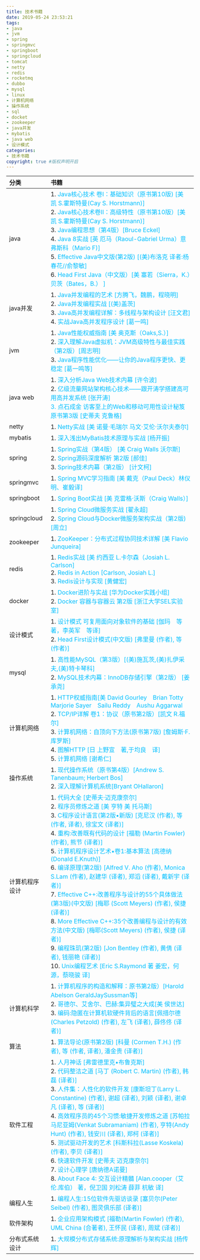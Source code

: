 ```yaml
---
title: 技术书籍
date: 2019-05-24 23:53:21
tags:
- java
- jvm
- spring
- springmvc
- springboot
- springcloud
- tomcat
- netty
- redis
- rocketmq
- dubbo
- mysql
- linux
- 计算机网络
- 操作系统
- sql
- docket
- zookeeper
- java并发
- mybatis
- java web
- 设计模式
categories:
- 技术书籍   
copyright: true #版权声明开启      
---
```

|分类|书籍|
|:---|:---|
|java|1. <font size="3" color="#00BFFF">Java核心技术 卷I：基础知识（原书第10版) [美 凯 S.霍斯特曼(Cay S. Horstmann)]</font><br>2. <font size="3" color="#00BFFF">Java核心技术卷II：高级特性（原书第10版）[美 凯 S.霍斯特曼(Cay S. Horstmann)]</font><br>3. <font size="3" color="#00BFFF">Java编程思想（第4版）[Bruce Eckel]</font><br>4. <font size="3" color="#00BFFF">Java 8实战  [英 厄马（Raoul-Gabriel Urma）意 弗斯科（Mario F)]</font><br>5. <font size="3" color="#00BFFF">Effective Java中文版(第2版)  [(美)布洛克 译者:杨春花//俞黎敏]</font><br>6. <font size="3" color="#00BFFF">Head First Java（中文版）[美 塞若（Sierra，K.）贝茨（Bates，B.） ]</font><br>|
|java并发|1. <font size="3" color="#00BFFF">Java并发编程的艺术 [方腾飞，魏鹏，程晓明]</font><br> 2. <font size="3" color="#00BFFF">Java并发编程实战  [(美)盖茨]</font><br>3. <font size="3" color="#00BFFF">Java高并发编程详解：多线程与架构设计 [汪文君]</font><br>4.  <font size="3" color="#00BFFF">实战Java高并发程序设计 [葛一鸣]</font>|
|jvm|1. <font size="3" color="#00BFFF">Java性能权威指南 [美 奥克斯（Oaks,S.）]</font><br>2. <font size="3" color="#00BFFF">深入理解Java虚拟机：JVM高级特性与最佳实践（第2版）[周志明]</font><br>3. <font size="3" color="#00BFFF">Java程序性能优化——让你的Java程序更快、更稳定 [葛一鸣等]</font><br>|
|java web|1. <font size="3" color="#00BFFF">深入分析Java Web技术内幕  [许令波]</font><br> 2.  <font size="3" color="#00BFFF">亿级流量网站架构核心技术——跟开涛学搭建高可用高并发系统  [张开涛] <br> 3.  <font size="3" color="#00BFFF">点石成金 访客至上的Web和移动可用性设计秘笈 原书第3版  [史蒂夫 克鲁格]|
|netty|1. <font size="3" color="#00BFFF">Netty实战   [美 诺曼·毛瑞尔 马文·艾伦·沃尔夫泰尔]</font><br>|
|mybatis|1. <font size="3" color="#00BFFF">深入浅出MyBatis技术原理与实战   [杨开振]</font><br> |
|spring|1. <font size="3" color="#00BFFF">Spring实战（第4版） [美 Craig Walls 沃尔斯]</font><br>2. <font size="3" color="#00BFFF">Spring源码深度解析 第2版 [郝佳]</font><br>3. <font size="3" color="#00BFFF">Spring技术内幕（第2版） [计文柯]</font><br>|
|springmvc|1. <font size="3" color="#00BFFF">Spring MVC学习指南 [美 戴克（Paul Deck）林仪明、崔毅译]</font><br>|
|springboot|1. <font size="3" color="#00BFFF">Spring Boot实战 [美 克雷格·沃斯（Craig Walls）]</font><br>|
|springcloud|1. <font size="3" color="#00BFFF">Spring Cloud微服务实战 [翟永超]</font><br>2. <font size="3" color="#00BFFF">Spring Cloud与Docker微服务架构实战（第2版) [周立]</font><br>|
|zookeeper|1. <font size="3" color="#00BFFF">ZooKeeper：分布式过程协同技术详解 [美 Flavio Junqueira]</font> |
|redis|1. <font size="3" color="#00BFFF">Redis实战 [美 约西亚 L.卡尔森（Josiah L. Carlson]</font><br>2. <font size="3" color="#00BFFF">Redis in Action [Carlson, Josiah L.]</font><br>3. <font size="3" color="#00BFFF">Redis设计与实现 [黄健宏]</font><br> |
|docker|1. <font size="3" color="#00BFFF">Docker进阶与实战 [华为Docker实践小组]</font> <br> 2. <font size="3" color="#00BFFF">Docker 容器与容器云 第2版 [浙江大学SEL实验室]</font>  |
|设计模式|1. <font size="3" color="#00BFFF">设计模式 可复用面向对象软件的基础  [伽玛　等著，李英军　等译]</font> <br>2. <font size="3" color="#00BFFF">Head First设计模式(中文版) [弗里曼 (作者), 等 (作者)]</font> <br>|
|mysql|1. <font size="3" color="#00BFFF">高性能MySQL（第3版）[(美)施瓦茨,(美)扎伊采夫,(美)特卡琴科]</font><br>2. <font size="3" color="#00BFFF">MySQL技术内幕：InnoDB存储引擎（第2版） [姜承尧]</font> <br> |
|计算机网络|1.  <font size="3" color="#00BFFF">HTTP权威指南[美 David Gourley　Brian Totty　Marjorie Sayer　Sailu Reddy　Aushu Aggarwal</font> <br>  2. <font size="3" color="#00BFFF">TCP/IP详解 卷1：协议（原书第2版）[凯文 R.福尔]</font> <br>3. <font size="3" color="#00BFFF">计算机网络：自顶向下方法(原书第7版) [詹姆斯·F.库罗斯]</font> <br>4. <font size="3" color="#00BFFF">图解HTTP [日 上野宣　著,于均良　译]</font> <br>5. <font size="3" color="#00BFFF">计算机网络 [谢希仁]</font> <br> |
|操作系统|1.  <font size="3" color="#00BFFF">现代操作系统（原书第4版）[Andrew S. Tanenbaum; Herbert Bos]</font> <br>2.  <font size="3" color="#00BFFF">深入理解计算机系统[Bryant OHallaron]</font> <br>|
|计算机程序设计|1.  <font size="3" color="#00BFFF">代码大全 [史蒂夫·迈克康奈尔]</font> <br>2.  <font size="3" color="#00BFFF">程序员修炼之道 [美 亨特 美 托马斯]</font> <br>3.  <font size="3" color="#00BFFF">C程序设计语言(第2版•新版) [克尼汉 (作者), 等 (作者, 译者), 徐宝文 (译者)]</font> <br>4.  <font size="3" color="#00BFFF">重构:改善既有代码的设计 [福勒 (Martin Fowler) (作者), 熊节 (译者)]</font> <br>5.  <font size="3" color="#00BFFF">计算机程序设计艺术•卷1:基本算法 [高德纳 (Donald E.Knuth)]</font> <br>6.  <font size="3" color="#00BFFF">编译原理(第2版) [Alfred V. Aho (作者), Monica S.Lam (作者), 赵建华 (译者), 郑滔 (译者), 戴新宇 (译者)]</font> <br>7.  <font size="3" color="#00BFFF">Effective C++:改善程序与设计的55个具体做法(第3版)(中文版) [梅耶 (Scott Meyers) (作者), 侯捷 (译者)]</font> <br>8.  <font size="3" color="#00BFFF">More Effective C++:35个改善编程与设计的有效方法(中文版) [梅耶(Scott Meyers) (作者), 侯捷 (译者)]</font> <br>9.  <font size="3" color="#00BFFF">编程珠玑(第2版) [Jon Bentley (作者), 黄倩 (译者), 钱丽艳 (译者)]</font> <br>10.  <font size="3" color="#00BFFF">Unix编程艺术 [Eric S.Raymond 著 姜宏，何源，蔡晓骏 译]</font> <br>|
|计算机科学|1.  <font size="3" color="#00BFFF">计算机程序的构造和解释：原书第2版）[Harold Abelson GeraldJaySussman等]</font> <br>2.  <font size="3" color="#00BFFF">哥德尔、艾舍尔、巴赫:集异璧之大成[美 侯世达]</font> <br>3.  <font size="3" color="#00BFFF">编码:隐匿在计算机软硬件背后的语言[佩措尔德(Charles Petzold) (作者), 左飞 (译者), 薛佟佟 (译者)]</font> <br>|
|算法|1.  <font size="3" color="#00BFFF">算法导论(原书第2版) [科曼 (Cormen T.H.) (作者), 等 (作者, 译者), 潘金贵 (译者)]</font> <br>|
|软件工程|1.  <font size="3" color="#00BFFF">人月神话 [弗雷德里克•布鲁克斯]</font> <br>2.  <font size="3" color="#00BFFF">代码整洁之道 [马丁 (Robert C. Martin) (作者), 韩磊 (译者)]</font> <br>3.  <font size="3" color="#00BFFF">人件集：人性化的软件开发 [康斯坦丁(Larry L. Constantine) (作者), 谢超 (译者), 刘颖 (译者), 谢卓凡 (译者), 等 (译者)]</font> <br>4.  <font size="3" color="#00BFFF">高效程序员的45个习惯:敏捷开发修炼之道 [苏帕拉马尼亚姆(Venkat Subramaniam) (作者), 亨特(Andy Hunt) (作者), 钱安川 (译者), 郑柯 (译者)]</font> <br>5.  <font size="3" color="#00BFFF">测试驱动开发的艺术 [科斯科拉(Lasse Koskela) (作者), 李贝 (译者)]</font> <br>6.  <font size="3" color="#00BFFF">快速软件开发 [史蒂夫 迈克康奈尔]</font> <br>7.  <font size="3" color="#00BFFF">设计心理学 [唐纳德A诺曼]</font> <br>8.  <font size="3" color="#00BFFF">About Face 4: 交互设计精髓 [Alan.cooper（艾伦.库伯） 著，倪卫国 刘松涛 薛菲 杭敏 译]</font> <br>|
|编程人生|1.  <font size="3" color="#00BFFF">编程人生:15位软件先驱访谈录 [塞贝尔(Peter Seibel) (作者), 图灵俱乐部 (译者)]</font> <br>|
|软件架构|1.  <font size="3" color="#00BFFF">企业应用架构模式 [福勒(Martin Fowler) (作者), UML China (合著者), 王怀民 (译者), 周斌 (译者)]</font> <br>|
|分布式系统设计|1.  <font size="3" color="#00BFFF">大规模分布式存储系统:原理解析与架构实战 [杨传辉]</font> <br>|

